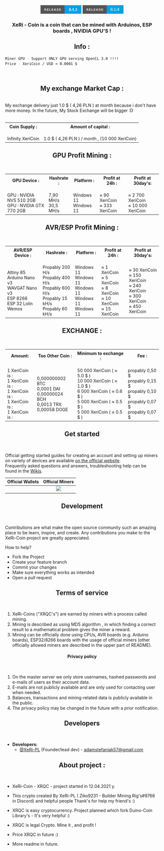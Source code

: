 
<p align = "center">
  <a href="">
    <img width="500em" src="" />
  </a>
  <br>
  <a href="https://github.com/XeRi-PL/XeRi-Coin/releases/tag/0.1.3">
    <img src="https://github.com/XeRi-PL/XeRi-Coin/blob/main/Resources/release_0.1.3.png" /></a>
  <a href="https://github.com/XeRi-PL/XeRi-Coin">
    <img src="https://github.com/XeRi-PL/XeRi-Coin/blob/main/Resources/release_0.1.4.png" /></a>
  </br>
</p>

<h3 align="center">XeRi - Coin is a coin that can be mined with Arduinos, ESP boards , NVIDIA GPU'S !</h3>
<h2 align="center">Info : </h2>




```BASH
Miner GPU - Support ONLY GPU serving OpenCL 3.0 !!!!
Price - XeriCoin / USD ≈ 0.0001 $
````
</br>
<h2 align="center">My exchange Market Cap :</h2><br>
My exchange delivery just 1.0 $ ( 4,26 PLN ) at month because i don't have more money. In the future, My Stock Exchange will be bigger :D
<br></br>
<table align="center">
  <tr>
    <th>Coin Supply : </th>
    <th>Amount of capital :</th>
  </tr>
  <tr>
    <td>
      <br>Infinity XeriCoin
    </td>
    <td>
      <br> 1.0 $ ( 4,26 PLN ) / month , (10 000 XeriCoin)
    </td>
  </tr>
</table>
<h2 align="center">GPU Profit Mining :</h2><br>
<table align="center">
  <tr>
    <th>GPU Device :</th>
    <th>Hashrate : </th>
    <th>Platform : </th>
    <th>Profit at 24h : </th>
    <th>Profit at 30day's: </th>
  </tr>
  <tr>
    <td>
      <br>GPU : NVIDIA NVS 510 2GB 
      <br>GPU : NVIDIA GTX 770 2GB
    </td>
    <td>
      <br>7,90 MH/s 
      <br>30,5 MH/s
    </td>
    <td>
      <br>Windows 11
      <br>Windows 11 
    </td>
    <td>
      <br>≈ 90 XeriCoin
      <br>≈ 333 XeriCoin
    </td>
    <td>
      <br>≈ 2 700 XeriCoin
      <br>≈ 10 000 XeriCoin
    </td>
  </tr>
</table>
<h2 align="center">AVR/ESP Profit Mining :</h2><br>
<table align="center">
  <tr>
    <th>AVR/ESP Device :</th>
    <th>Hashrate : </th>
    <th>Platform : </th>
    <th>Profit at 24h : </th>
    <th>Profit at 30day's: </th>
  </tr>
  <tr>
    <td>
      <br>Attiny 85
      <br>Arduino Nano v3
      <br>WAVGAT Nano v3
      <br>ESP 8266
      <br>ESP 32 Lolin Wemos
    </td>
    <td>
      <br>Propably 200 H/s
      <br>Propably 400 H/s
      <br>Propably 600 H/s
      <br>Propably 15 kH/s
      <br>Propably 60 kH/s
    </td>
    <td>
      <br>Windows 11
      <br>Windows 11
      <br>Windows 11
      <br>Windows 11
      <br>Windows 11
    </td>
    <td>
      <br>≈ 1 XeriCoin
      <br>≈ 5 XeriCoin
      <br>≈ 8 XeriCoin
      <br>≈ 10 XeriCoin
      <br>≈ 15 XeriCoin
    </td>
    <td>
      <br>≈ 30 XeriCoin
      <br>≈ 150 XeriCoin
      <br>≈ 240 XeriCoin
      <br>≈ 300 XeriCoin
      <br>≈ 450 XeriCoin
    </td>
    </td>
  </tr>
</table>
<h2 align="center">EXCHANGE :</h2><br>
<table align="center">
  <tr>
    <th>Amount: </th>
    <th>Too Other Coin : </th>
    <th>Minimum to exchange : </th>
    <th>Fee : </th>
  </tr>
  <tr>
    <td>
      <br> 1 XeriCoin is : 
      <br> 1 XeriCoin is : 
      <br> 1 XeriCoin is : 
      <br> 1 XeriCoin is : 
      <br> 1 XeriCoin is : 
    </td>
    <td>
      <br>0,000000002 BTC
      <br>0,0001 DAI
      <br>0,00000024 BCH
      <br>0,0013 TRX
      <br>0,00058 DOGE
    </td>
    <td>
      <br>50 000 XeriCoin ( ≈ 5.0 $ )
      <br>10 000 XeriCoin ( ≈ 1.0 $ )
      <br>6 000 XeriCoin ( ≈ 0.6 $ )
      <br>5 000 XeriCoin ( ≈ 0.5 $ )
      <br>5 000 XeriCoin ( ≈ 0.5 $ )
    </td>
    <td>
      <br> propably 0,50 $
      <br> propably 0,15 $
      <br> propably 0,10 $
      <br> propably 0,07 $
      <br> propably 0,07 $
    </td>
  </tr>
</table>

<h2 align="center">Get started</h2><br>

Official getting started guides for creating an account and setting up miners on variety of devices are available <a href="https://adamstefaniak57.wixsite.com/xeri-avr-mining?lang=en">on the official website</a>.<br>
Frequently asked questions and answers, troubleshooting help can be found in the [Wikis](https://github.com/XeRi-PL/XeRi-Coin/wiki).<br>

| Official Wallets | Official Miners |
:-----------------:|:----------------:
[<img src="">]()  |  [<img src="https://github.com/XeRi-PL/XeRi-Coin/blob/main/Resources/Zrzut%20ekranu%20(13).png">]()




<h2 align="center">Development</h2><br>

Contributions are what make the open source community such an amazing place to be learn, inspire, and create.
Any contributions you make to the XeRi-Coin project are greatly appreciated.

How to help?

*   Fork the Project
*   Create your feature branch
*   Commit your changes
*   Make sure everything works as intended
*   Open a pull request

<h2 align="center">Terms of service</h2><br>


1. XeRi-Coins ("XRQC's") are earned by miners with a process called mining.<br/>
2. Mining is described as using MD5 algorithm , in which finding a correct result to a mathematical problem gives the miner a reward.<br/>
3. Mining can be officially done using CPUs, AVR boards (e.g. Arduino boards), ESP32/8266 boards with the usage of official miners (other officially allowed miners are described in the upper part of README).<br/>

<h4 align="center">Privacy policy</h2><br>

1. On the master server we only store usernames, hashed passwords and e-mails of users as their account data.<br/>
2. E-mails are not publicly available and are only used for contacting user when needed.<br/>
3. Balances, transactions and mining-related data is publicly available in the public</a>.<br/>
4. The privacy policy may be changed in the future with a prior notification.

<h2 align="center">Developers</h2><br>

*   **Developers:**
    *   [@XeRi-PL](https://github.com/XeRi-PL) (Founder/lead dev) - adamstefaniak57@gmail.com
<h2 align="center">About project : </h2><br>

- XeRi-Coin - XRQC - project started in 12.04.2021 y.

- This crypto created By XeRi-PL (    Ziko9231 - Builder Mining Rig's#9766    in Discord) and helpful people Thank's for help my friend's :) 

- XRQC is easy cryptocurrency. Project planned which fork Duino-Coin Library's - It's very helpful :)

- XRQC is legal Crypto. Mine it , and profit !

- Price XRQC in future :)

- More readme in future.
